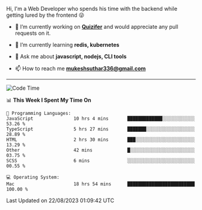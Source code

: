 Hi, I'm a Web Developer who spends his time with the backend while getting lured by the frontend 😜

- 🔭 I’m currently working on **[Quizifer](https://github.com/SutharMukesh/Quizifer/)** and would appreciate any pull requests on it.

- 🌱 I’m currently learning **redis, kubernetes**

- 💬 Ask me about **javascript, nodejs, CLI tools**

- 📫 How to reach me **mukeshsuthar336@gmail.com**

---
<!--START_SECTION:waka-->
![Code Time](http://img.shields.io/badge/Code%20Time-2%2C435%20hrs%2016%20mins-blue)

📊 **This Week I Spent My Time On** 

```text
💬 Programming Languages: 
JavaScript               10 hrs 4 mins       █████████████░░░░░░░░░░░░   53.26 % 
TypeScript               5 hrs 27 mins       ███████░░░░░░░░░░░░░░░░░░   28.89 % 
HTML                     2 hrs 30 mins       ███░░░░░░░░░░░░░░░░░░░░░░   13.29 % 
Other                    42 mins             █░░░░░░░░░░░░░░░░░░░░░░░░   03.75 % 
SCSS                     6 mins              ░░░░░░░░░░░░░░░░░░░░░░░░░   00.55 % 

💻 Operating System: 
Mac                      18 hrs 54 mins      █████████████████████████   100.00 % 
```


 Last Updated on 22/08/2023 01:09:42 UTC
<!--END_SECTION:waka-->
